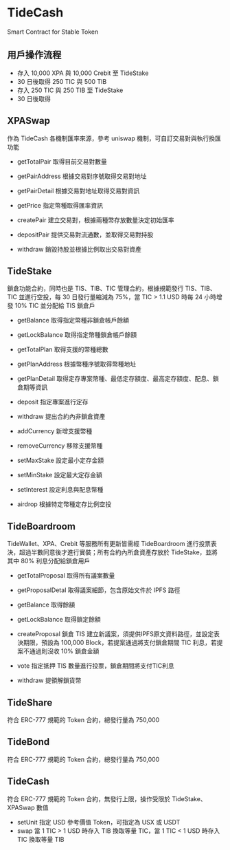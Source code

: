# TideCash
Smart Contract for Stable Token

## 用戶操作流程
- 存入 10,000 XPA 與 10,000 Crebit 至 TideStake
- 30 日後取得 250 TIC 與 500 TIB
- 存入 250 TIC 與 250 TIB 至 TideStake
- 30 日後取得 

## XPASwap
作為 TideCash 各機制匯率來源，參考 uniswap 機制，可自訂交易對與執行換匯功能
- getTotalPair 取得目前交易對數量
- getPairAddress 根據交易對序號取得交易對地址
- getPairDetail 根據交易對地址取得交易對資訊
- getPrice 指定幣種取得匯率資訊

- createPair 建立交易對，根據兩種幣存放數量決定初始匯率
- depositPair 提供交易對流通數，並取得交易對持股
- withdraw 銷毀持股並根據比例取出交易對資產


## TideStake
鎖倉功能合約，同時也是 TIS、TIB、TIC 管理合約，根據規範發行 TIS、TIB、TIC 並進行空投，每 30 日發行量縮減為 75%，當 TIC > 1.1 USD 時每 24 小時增發 10% TIC 並分配給 TIS 鎖倉戶
- getBalance 取得指定幣種非鎖倉帳戶餘額
- getLockBalance 取得指定幣種鎖倉帳戶餘額
- getTotalPlan 取得支援的幣種總數
- getPlanAddress 根據幣種序號取得幣種地址
- getPlanDetail 取得定存專案幣種、最低定存額度、最高定存額度、配息、鎖倉期等資訊
- deposit 指定專案進行定存
- withdraw 提出合約內非鎖倉資產

- addCurrency 新增支援幣種
- removeCurrency 移除支援幣種
- setMaxStake 設定最小定存金額
- setMinStake 設定最大定存金額
- setInterest 設定利息與配息幣種
- airdrop 根據特定幣種定存比例空投


## TideBoardroom
TideWallet、XPA、Crebit 等服務所有更新皆需經 TideBoardroom 進行投票表決，超過半數同意後才進行實裝；所有合約內所倉資產存放於 TideStake，並將其中 80% 利息分配給鎖倉用戶
- getTotalProposal 取得所有議案數量
- getProposalDetal 取得議案細節，包含原始文件於 IPFS 路徑
- getBalance 取得餘額
- getLockBalance 取得鎖定餘額

- createProposal 鎖倉 TIS 建立新議案，須提供IPFS原文資料路徑，並設定表決期限，預設為 100,000 Block，若提案通過將支付鎖倉期間 TIC 利息，若提案不通過則沒收 10% 鎖倉金額
- vote 指定抵押 TIS 數量進行投票，鎖倉期間將支付TIC利息
- withdraw 提領解鎖貨幣


## TideShare
符合 ERC-777 規範的 Token 合約，總發行量為 750,000


## TideBond
符合 ERC-777 規範的 Token 合約，總發行量為 750,000


## TideCash
符合 ERC-777 規範的 Token 合約，無發行上限，操作受限於 TideStake、XPASwap 數值
- setUnit 指定 USD 參考價值 Token，可指定為 USX 或 USDT
- swap 當 1 TIC > 1 USD 時存入 TIB 換取等量 TIC，當 1 TIC < 1 USD 時存入 TIC 換取等量 TIB
